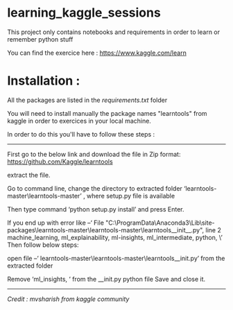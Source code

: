 # learning_kaggle_sessions
This project only contains notebooks and requirements in order to learn or remember python stuff

You can find the exercice here : https://www.kaggle.com/learn

# Installation : 

All the packages are listed in the *requirements.txt* folder

You will need to install manually the package names "learntools" from kaggle in order to exercices in your local machine.

In order to do this you'll have to follow these steps : 

-----------------

First go to the below link and download the file in Zip format:
https://github.com/Kaggle/learntools

extract the file.

Go to command line, change the directory to extracted folder ‘learntools-master\learntools-master’ , where setup.py file is available

Then type command ‘python setup.py install’ and press Enter.

If you end up with error like –‘ File "C:\ProgramData\Anaconda3\Lib\site-packages\learntools-master\learntools-master\learntools__init__.py", line 2
machine_learning, ml_explainability, ml-insights, ml_intermediate, python, \’
Then follow below steps:

open file –‘ learntools-master\learntools-master\learntools__init.py’ from the extracted folder

Remove ‘ml_insights, ‘ from the __init.py python file
Save and close it.

-----

*Credit : mvsharish from kaggle community*

